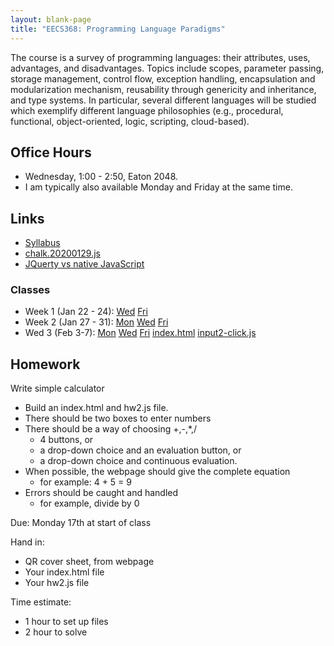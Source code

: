 ```yaml
---
layout: blank-page
title: "EECS368: Programming Language Paradigms"
---
```


The course is a survey of programming languages: their attributes,
uses, advantages, and disadvantages. Topics include scopes, parameter
passing, storage management, control flow, exception handling,
encapsulation and modularization mechanism, reusability through
genericity and inheritance, and type systems.  In particular, several
different languages will be studied which exemplify different language
philosophies (e.g., procedural, functional, object-oriented, logic,
scripting, cloud-based).


## Office Hours

  * Wednesday, 1:00 - 2:50, Eaton 2048.
  * I am typically also available Monday and Friday at the same time.

## Links

 * <a href="https://drive.google.com/open?id=1cMFy-1-B2m0UBk7qbzqvv88WLyv5rGI8WFGhW_VE6D0">Syllabus<a>
 * [chalk.20200129.js](/files/chalk.20200129.js)
 * <a href="https://flaviocopes.com/jquery/">JQuerty vs native JavaScript</a>

### Classes

 * Week 1 (Jan 22 - 24):
   <a href="https://drive.google.com/open?id=1pxdOLD-qXXN15MmDjpVriuZ0Z3hBrkTLBhML-6rshPY">Wed</a>
   <a href="https://drive.google.com/open?id=1KPt-UUiUWQ7DM75VxROOLnfx7uB5812F4E1-q5HXN70">Fri</a>
 * Week 2 (Jan 27 - 31):
   [Mon](https://drive.google.com/open?id=1caecr1wOv-6Nb1eK0Qn7c4_0JcT8bVW3tcVSxH-8Eh4)
   [Wed](https://drive.google.com/open?id=1TMsGICthdHvCInuwjQTR7sGTtlnvlpNALOZ3sEcZyzY)
   [Fri](https://drive.google.com/open?id=1z53ySSKTAY-BVFxhxADGPhS8inZySxWKAzO7qeARKqw)
 * Wed 3 (Feb 3-7):
   [Mon](https://drive.google.com/open?id=1aZWIlnxRA8affYqQ2c03GFoBK4oU-FxRq4uierYX7Rg)
   [Wed](https://drive.google.com/open?id=1n9WeFmzlh6X0aB8K-Jpm1TcQTOWM8H4e7ZYo7coAPKE)
   [Fri](https://drive.google.com/open?id=1KtoYR_KcAlB710-HZ1s6Xdj9C4BltB-L7Pslev4j8zs)
   [index.html](/files/eecs368_hw2/index.html)
   [input2-click.js](/files/eecs368_hw2/input2-click.js)

## Homework

Write simple calculator

  * Build an index.html and hw2.js file.
  * There should be two boxes to enter numbers
  * There should be a way of choosing +,-,*,/
    * 4 buttons, or
    * a drop-down choice and an evaluation button, or
    * a drop-down choice and continuous evaluation.
  * When possible, the webpage should give the complete equation
    * for example: 4 + 5 = 9
  * Errors should be caught and handled
    * for example, divide by 0

Due: Monday 17th at start of class

Hand in:

  * QR cover sheet, from webpage
  * Your index.html file
  * Your hw2.js file

Time estimate:
  * 1 hour to set up files
  * 2 hour to solve
 











